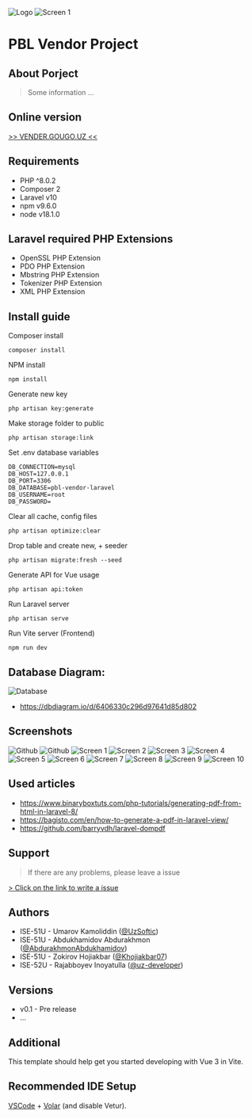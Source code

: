 ![Logo](.github/images/logo.png)
![Screen 1](.github/images/screen-1.png)
# PBL Vendor Project

## About Porject
> Some information ...

## Online version
[>> VENDER.GOUGO.UZ <<](https://vender.gougo.uz/)

## Requirements
- PHP ^8.0.2
- Composer 2
- Laravel v10
- npm v9.6.0
- node v18.1.0

## Laravel required PHP Extensions
- OpenSSL PHP Extension
- PDO PHP Extension
- Mbstring PHP Extension
- Tokenizer PHP Extension
- XML PHP Extension

## Install guide

Composer install
```shell
composer install
```

NPM install
```shell
npm install
```

Generate new key
```shell
php artisan key:generate
```

Make storage folder to public
```shell
php artisan storage:link
```

Set .env database variables
```dotenv
DB_CONNECTION=mysql
DB_HOST=127.0.0.1
DB_PORT=3306
DB_DATABASE=pbl-vendor-laravel
DB_USERNAME=root
DB_PASSWORD=
```

Clear all cache, config files
```shell
php artisan optimize:clear
```

Drop table and create new, + seeder
```shell
php artisan migrate:fresh --seed
```

Generate API for Vue usage
```shell
php artisan api:token
```

Run Laravel server
```shell
php artisan serve
```

Run Vite server (Frontend)
```shell
npm run dev
```

## Database Diagram:
![Database](.github/images/database.png)
- https://dbdiagram.io/d/6406330c296d97641d85d802

## Screenshots
![Github](.github/images/github-1.png)
![Github](.github/images/github-2.png)
![Screen 1](.github/images/screen-1.png)
![Screen 2](.github/images/screen-2.png)
![Screen 3](.github/images/screen-3.png)
![Screen 4](.github/images/screen-4.png)
![Screen 5](.github/images/screen-5.png)
![Screen 6](.github/images/screen-6.png)
![Screen 7](.github/images/screen-7.png)
![Screen 8](.github/images/screen-8.png)
![Screen 9](.github/images/screen-9.png)
![Screen 10](.github/images/screen-10.png)


## Used articles
- https://www.binaryboxtuts.com/php-tutorials/generating-pdf-from-html-in-laravel-8/
- https://bagisto.com/en/how-to-generate-a-pdf-in-laravel-view/
- https://github.com/barryvdh/laravel-dompdf

## Support
> If there are any problems, please leave a issue
>
[ > Click on the link to write a issue](https://github.com/KIUT-Projects/pbl-vendor-laravel/issues)

## Authors
- ISE-51U - Umarov Kamoliddin ([@UzSoftic](https://github.com/uzsoftic))
- ISE-51U - Abdukhamidov Abdurakhmon ([@AbdurakhmonAbdukhamidov](https://github.com/AbdurakhmonAbdukhamidov))
- ISE-51U - Zokirov Hojiakbar ([@Khojiakbar07](https://github.com/Khojiakbar07))
- ISE-52U - Rajabboyev Inoyatulla ([@uz-developer](https://github.com/uz-developer))

## Versions
- v0.1 - Pre release
- ...

## Additional

This template should help get you started developing with Vue 3 in Vite.

## Recommended IDE Setup

[VSCode](https://code.visualstudio.com/) + [Volar](https://marketplace.visualstudio.com/items?itemName=johnsoncodehk.volar) (and disable Vetur).
